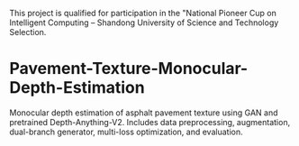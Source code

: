 This project is qualified for participation in the "National Pioneer Cup on Intelligent Computing – Shandong University of Science and Technology Selection.

# Pavement-Texture-Monocular-Depth-Estimation
Monocular depth estimation of asphalt pavement texture using GAN and pretrained Depth-Anything-V2. Includes data preprocessing, augmentation, dual-branch generator, multi-loss optimization, and evaluation.
